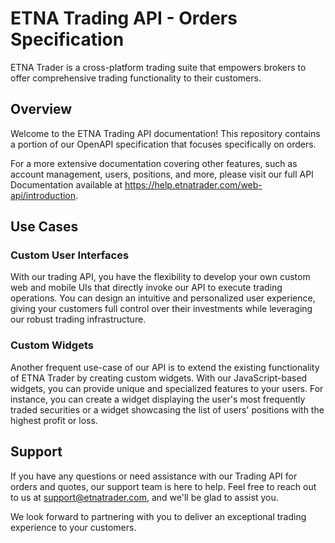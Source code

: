 # ETNA Trading API - Orders Specification
ETNA Trader is a cross-platform trading suite that empowers brokers to offer comprehensive trading functionality to their customers. 
## Overview
Welcome to the ETNA Trading API documentation! This repository contains a portion of our OpenAPI specification that focuses specifically on orders.

For a more extensive documentation covering other features, such as account management, users, positions, and more, please visit our full API Documentation available at https://help.etnatrader.com/web-api/introduction.

## Use Cases
### Custom User Interfaces
With our trading API, you have the flexibility to develop your own custom web and mobile UIs that directly invoke our API to execute trading operations. You can design an intuitive and personalized user experience, giving your customers full control over their investments while leveraging our robust trading infrastructure.
### Custom Widgets
Another frequent use-case of our API is to extend the existing functionality of ETNA Trader by creating custom widgets. With our JavaScript-based widgets, you can provide unique and specialized features to your users. For instance, you can create a widget displaying the user's most frequently traded securities or a widget showcasing the list of users' positions with the highest profit or loss.

## Support
If you have any questions or need assistance with our Trading API for orders and quotes, our support team is here to help. Feel free to reach out to us at support@etnatrader.com, and we'll be glad to assist you.

We look forward to partnering with you to deliver an exceptional trading experience to your customers.
